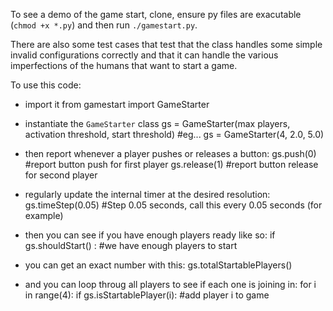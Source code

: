 To see a demo of the game start, clone, ensure py files are exacutable (`chmod +x *.py`) and then run `./gamestart.py`.

There are also some test cases that test that the class handles some simple invalid configurations correctly and that it can handle the various imperfections of the humans that want to start a game.

To use this code:

- import it
	from gamestart import GameStarter

- instantiate the `GameStarter` class
	gs = GameStarter(max players, activation threshold, start threshold)
	#eg...
	gs = GameStarter(4, 2.0, 5.0)

- then report whenever a player pushes or releases a button:
	gs.push(0)	#report button push for first player
	gs.release(1)	#report button release for second player

- regularly update the internal timer at the desired resolution:
	gs.timeStep(0.05) #Step 0.05 seconds, call this every 0.05 seconds (for example)

- then you can see if you have enough players ready like so:
	if gs.shouldStart() : #we have enough players to start

- you can get an exact number with this:
	gs.totalStartablePlayers()

- and you can loop throug all players to see if each one is joining in:
	for i in range(4):
		if gs.isStartablePlayer(i):
			#add player i to game
